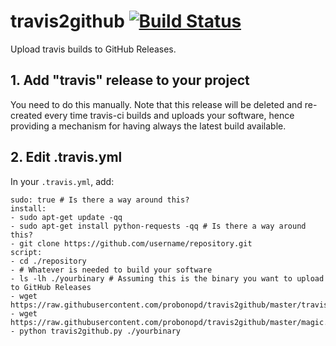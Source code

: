 # travis2github [![Build Status](https://travis-ci.org/probonopd/travis2github.svg)](https://travis-ci.org/probonopd/travis2github)

Upload travis builds to GitHub Releases.

## 1. Add "travis" release to your project

You need to do this manually. Note that this release will be deleted and re-created every time travis-ci builds and uploads your software, hence providing a mechanism for having always the latest build available.

## 2. Edit .travis.yml

In your `.travis.yml`, add:

```
sudo: true # Is there a way around this?
install:
- sudo apt-get update -qq
- sudo apt-get install python-requests -qq # Is there a way around this?
- git clone https://github.com/username/repository.git
script:
- cd ./repository
- # Whatever is needed to build your software 
- ls -lh ./yourbinary # Assuming this is the binary you want to upload to GitHub Releases
- wget https://raw.githubusercontent.com/probonopd/travis2github/master/travis2github.py
- wget https://raw.githubusercontent.com/probonopd/travis2github/master/magic.py
- python travis2github.py ./yourbinary
```
